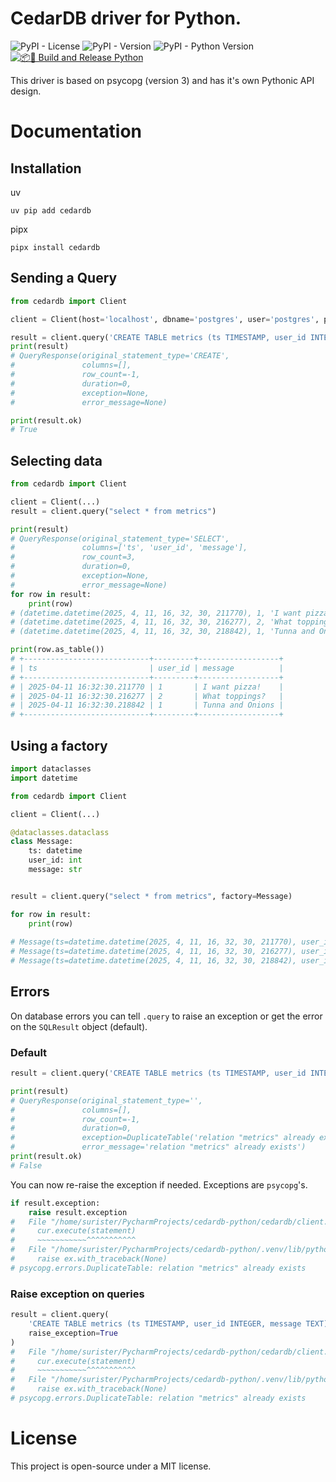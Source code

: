 # CedarDB driver for Python.
![PyPI - License](https://img.shields.io/pypi/l/cedardb)
![PyPI - Version](https://img.shields.io/pypi/v/cedardb)
![PyPI - Python Version](https://img.shields.io/pypi/pyversions/:packageName)
[![📦🐍 Build and Release Python](https://github.com/surister/cedardb-python/actions/workflows/release.yml/badge.svg)](https://github.com/surister/cedardb-python/actions/workflows/release.yml)

This driver is based on psycopg (version 3) and has it's own Pythonic API design.

# Documentation
## Installation

uv
```shell
uv pip add cedardb
```
pipx
```shell
pipx install cedardb
```

## Sending a Query

```python
from cedardb import Client

client = Client(host='localhost', dbname='postgres', user='postgres', password='password')

result = client.query('CREATE TABLE metrics (ts TIMESTAMP, user_id INTEGER, message TEXT)')
print(result)
# QueryResponse(original_statement_type='CREATE',
#               columns=[],
#               row_count=-1,
#               duration=0,
#               exception=None,
#               error_message=None)

print(result.ok)
# True
```

## Selecting data
```python
from cedardb import Client

client = Client(...)
result = client.query("select * from metrics")

print(result)
# QueryResponse(original_statement_type='SELECT',
#               columns=['ts', 'user_id', 'message'],
#               row_count=3,
#               duration=0,
#               exception=None,
#               error_message=None)
for row in result:
    print(row)
# (datetime.datetime(2025, 4, 11, 16, 32, 30, 211770), 1, 'I want pizza!')
# (datetime.datetime(2025, 4, 11, 16, 32, 30, 216277), 2, 'What toppings?')
# (datetime.datetime(2025, 4, 11, 16, 32, 30, 218842), 1, 'Tunna and Onions')

print(row.as_table())
# +----------------------------+---------+------------------+
# | ts                         | user_id | message          |
# +----------------------------+---------+------------------+
# | 2025-04-11 16:32:30.211770 | 1       | I want pizza!    |
# | 2025-04-11 16:32:30.216277 | 2       | What toppings?   |
# | 2025-04-11 16:32:30.218842 | 1       | Tunna and Onions |
# +----------------------------+---------+------------------+
```
## Using a factory
```python
import dataclasses
import datetime

from cedardb import Client

client = Client(...)

@dataclasses.dataclass
class Message:
    ts: datetime
    user_id: int
    message: str


result = client.query("select * from metrics", factory=Message)

for row in result:
    print(row)
    
# Message(ts=datetime.datetime(2025, 4, 11, 16, 32, 30, 211770), user_id=1, message='I want pizza!')
# Message(ts=datetime.datetime(2025, 4, 11, 16, 32, 30, 216277), user_id=2, message='What toppings?')
# Message(ts=datetime.datetime(2025, 4, 11, 16, 32, 30, 218842), user_id=1, message='Tunna and Onions')
```

## Errors
On database errors you can tell `.query` to raise an exception or get the error 
on the `SQLResult` object (default).

### Default
```python
result = client.query('CREATE TABLE metrics (ts TIMESTAMP, user_id INTEGER, message TEXT)')

print(result)
# QueryResponse(original_statement_type='',
#               columns=[],
#               row_count=-1,
#               duration=0,
#               exception=DuplicateTable('relation "metrics" already exists'),
#               error_message='relation "metrics" already exists')
print(result.ok)
# False
```

You can now re-raise the exception if needed. Exceptions are `psycopg`'s.
```python
if result.exception:
    raise result.exception
#   File "/home/surister/PycharmProjects/cedardb-python/cedardb/client.py", line 39, in query
#     cur.execute(statement)
#     ~~~~~~~~~~~^^^^^^^^^^^
#   File "/home/surister/PycharmProjects/cedardb-python/.venv/lib/python3.13/site-packages/psycopg/cursor.py", line 97, in execute
#     raise ex.with_traceback(None)
# psycopg.errors.DuplicateTable: relation "metrics" already exists
```

### Raise exception on queries

```python
result = client.query(
    'CREATE TABLE metrics (ts TIMESTAMP, user_id INTEGER, message TEXT)',
    raise_exception=True
)
#   File "/home/surister/PycharmProjects/cedardb-python/cedardb/client.py", line 39, in query
#     cur.execute(statement)
#     ~~~~~~~~~~~^^^^^^^^^^^
#   File "/home/surister/PycharmProjects/cedardb-python/.venv/lib/python3.13/site-packages/psycopg/cursor.py", line 97, in execute
#     raise ex.with_traceback(None)
# psycopg.errors.DuplicateTable: relation "metrics" already exists
```

# License
This project is open-source under a MIT license.
